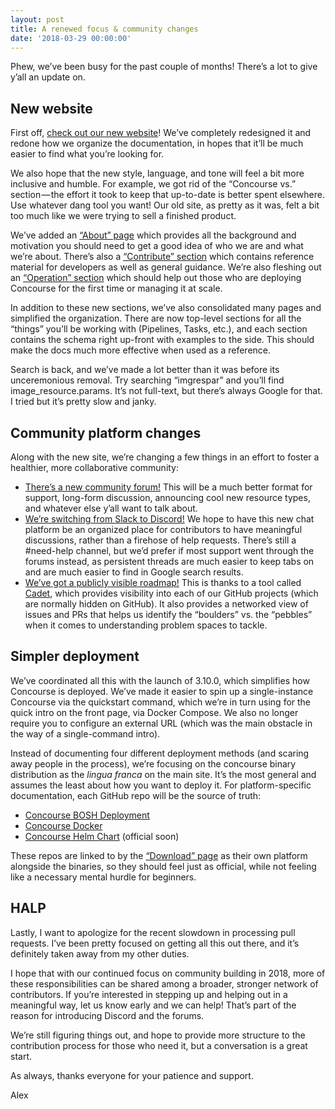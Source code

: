 ```yaml
---
layout: post
title: A renewed focus & community changes
date: '2018-03-29 00:00:00'
---
```


Phew, we’ve been busy for the past couple of months! There’s a lot to give y’all an update on.

## New website

First off, [check out our new website](https://concourse-ci.org)! We’ve completely redesigned it and redone how we organize the documentation, in hopes that it’ll be much easier to find what you’re looking for.

We also hope that the new style, language, and tone will feel a bit more inclusive and humble. For example, we got rid of the “Concourse vs.” section — the effort it took to keep that up-to-date is better spent elsewhere. Use whatever dang tool you want! Our old site, as pretty as it was, felt a bit too much like we were trying to sell a finished product.

We’ve added an [“About” page](https://concourse-ci.org/about.html) which provides all the background and motivation you should need to get a good idea of who we are and what we’re about. There’s also a [“Contribute” section](https://concourse-ci.org/contribute.html) which contains reference material for developers as well as general guidance. We’re also fleshing out an [“Operation” section](https://concourse-ci.org/operation.html) which should help out those who are deploying Concourse for the first time or managing it at scale.

In addition to these new sections, we’ve also consolidated many pages and simplified the organization. There are now top-level sections for all the “things” you’ll be working with (Pipelines, Tasks, etc.), and each section contains the schema right up-front with examples to the side. This should make the docs much more effective when used as a reference.

Search is back, and we’ve made a lot better than it was before its unceremonious removal. Try searching “imgrespar” and you’ll find image\_resource.params. It’s not full-text, but there’s always Google for that. I tried but it’s pretty slow and janky.

## Community platform changes

Along with the new site, we’re changing a few things in an effort to foster a healthier, more collaborative community:

- [There’s a new community forum!](https://discuss.concourse-ci.org/t/welcome-to-the-concourse-community/35) This will be a much better format for support, long-form discussion, announcing cool new resource types, and whatever else y’all want to talk about.
- [We’re switching from Slack to Discord!](https://discuss.concourse-ci.org/t/join-us-in-discord/34) We hope to have this new chat platform be an organized place for contributors to have meaningful discussions, rather than a firehose of help requests. There’s still a #need-help channel, but we’d prefer if most support went through the forums instead, as persistent threads are much easier to keep tabs on and are much easier to find in Google search results.
- [We’ve got a publicly visible roadmap!](https://project.concourse-ci.org) This is thanks to a tool called [Cadet](https://github.com/vito/cadet), which provides visibility into each of our GitHub projects (which are normally hidden on GitHub). It also provides a networked view of issues and PRs that helps us identify the “boulders” vs. the “pebbles” when it comes to understanding problem spaces to tackle.

## Simpler deployment

We’ve coordinated all this with the launch of 3.10.0, which simplifies how Concourse is deployed. We’ve made it easier to spin up a single-instance Concourse via the quickstart command, which we’re in turn using for the quick intro on the front page, via Docker Compose. We also no longer require you to configure an external URL (which was the main obstacle in the way of a single-command intro).

Instead of documenting four different deployment methods (and scaring away people in the process), we’re focusing on the concourse binary distribution as the _lingua franca_ on the main site. It’s the most general and assumes the least about how you want to deploy it. For platform-specific documentation, each GitHub repo will be the source of truth:

- [Concourse BOSH Deployment](https://github.com/concourse/concourse-bosh-deployment)
- [Concourse Docker](https://github.com/concourse/concourse-docker)
- [Concourse Helm Chart](https://github.com/kubernetes/charts/tree/master/stable/concourse) (official soon)

These repos are linked to by the [“Download” page](https://concourse-ci.org/download.html) as their own platform alongside the binaries, so they should feel just as official, while not feeling like a necessary mental hurdle for beginners.

## HALP

Lastly, I want to apologize for the recent slowdown in processing pull requests. I’ve been pretty focused on getting all this out there, and it’s definitely taken away from my other duties.

I hope that with our continued focus on community building in 2018, more of these responsibilities can be shared among a broader, stronger network of contributors. If you’re interested in stepping up and helping out in a meaningful way, let us know early and we can help! That’s part of the reason for introducing Discord and the forums.

We’re still figuring things out, and hope to provide more structure to the contribution process for those who need it, but a conversation is a great start.

As always, thanks everyone for your patience and support.

Alex
